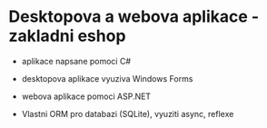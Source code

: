 # Desktopova a webova aplikace - zakladni eshop

- aplikace napsane pomoci C#
- desktopova aplikace vyuziva Windows Forms
- webova aplikace pomoci ASP.NET

- Vlastni ORM pro databazi (SQLite), vyuziti async, reflexe


